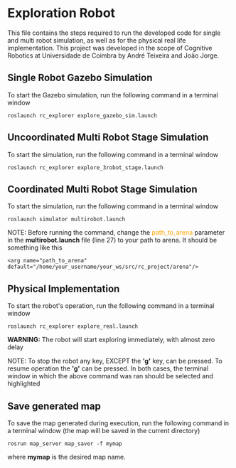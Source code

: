 # Exploration Robot
This file contains the steps required to run the developed code for single and multi robot simulation, as well as for the physical real life implementation. This project was developed in the scope of Cognitive Robotics at Universidade de Coimbra by André Teixeira and João Jorge.

## Single Robot Gazebo Simulation 

To start the Gazebo simulation, run the following command in a terminal window

```
roslaunch rc_explorer explore_gazebo_sim.launch
``` 


## Uncoordinated Multi Robot Stage Simulation
To start the simulation, run the following command in a terminal window

```
roslaunch rc_explorer explore_3robot_stage.launch
```

## Coordinated Multi Robot Stage Simulation
To start the simulation, run the following command in a terminal window

```
roslaunch simulator multirobot.launch
```
NOTE: Before running the command, change the <span style="color:orange">path_to_arena</span> parameter in the **multirobot.launch** file (line 27) to your path to arena. It should be something like this

```
<arg name="path_to_arena" default="/home/your_username/your_ws/src/rc_project/arena"/>
```

## Physical Implementation

To start the robot's operation, run the following command in a terminal window

```
roslaunch rc_explorer explore_real.launch
```

**WARNING:** The robot will start exploring immediately, with almost zero delay

NOTE: To stop the robot any key, EXCEPT the **'g'** key, can be pressed. To resume operation the **'g'** can be pressed. In both cases, the terminal window in which the above command was ran should be selected and highlighted


## Save generated map
To save the map generated during execution, run the following command in a terminal window (the map will be saved in the current directory)
```
rosrun map_server map_saver -f mymap
```
where **mymap** is the desired map name.
